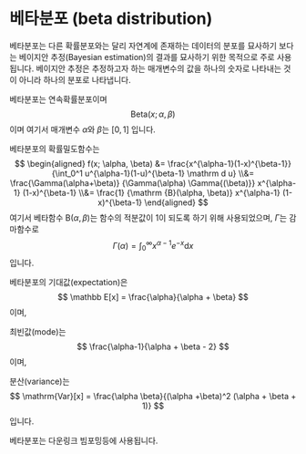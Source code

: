 # 베타분포 (beta distribution)

베타분포는 다른 확률분포와는 달리 자연계에 존재하는 데이터의 분포를 묘사하기 보다는 베이지안 추정(Bayesian estimation)의 결과를 묘사하기 위한 목적으로 주로 사용됩니다. 베이지안 추정은 추정하고자 하는 매개변수의 값을 하나의 숫자로 나타내는 것이 아니라 하나의 분포로 나타냅니다.

베타분포는 연속확률분포이며
$$
\mathrm{Beta}(x; \alpha, \beta)
$$
이며 여기서 매개변수 $\alpha$와 $\beta$는 $[0, 1]$ 입니다.

베타분포의 확률밀도함수는
$$
\begin{aligned}
f(x; \alpha, \beta)
&=
\frac{x^{\alpha-1}(1-x)^{\beta-1}}
{\int_0^1 u^{\alpha-1}(1-u)^{\beta-1} \mathrm d u}
\\&=
\frac{\Gamma(\alpha+\beta)}
{\Gamma(\alpha) \Gamma{(\beta)}}
x^{\alpha-1} (1-x)^{\beta-1}
\\&=
\frac{1}
{\mathrm {B}(\alpha, \beta)}
x^{\alpha-1} (1-x)^{\beta-1}
\end{aligned}
$$
여기서 베타함수 $\mathrm{B}(\alpha, \beta)$는 함수의 적분값이 1이 되도록 하기 위해 사용되었으며, $\Gamma$는 감마함수로
$$
\Gamma(\alpha) = \int_0^\infty x^{\alpha-1} e^{-x} \mathrm d x
$$
입니다. 

베타분포의 기대값(expectation)은
$$
\mathbb E[x] = \frac{\alpha}{\alpha + \beta}
$$
이며,

최빈값(mode)는
$$
\frac{\alpha-1}{\alpha + \beta - 2}
$$
이며,

분산(variance)는
$$
\mathrm{Var}[x] = \frac{\alpha \beta}{(\alpha +\beta)^2 (\alpha + \beta + 1)}
$$
입니다.

베타분포는 다운링크 빔포밍등에 사용됩니다.